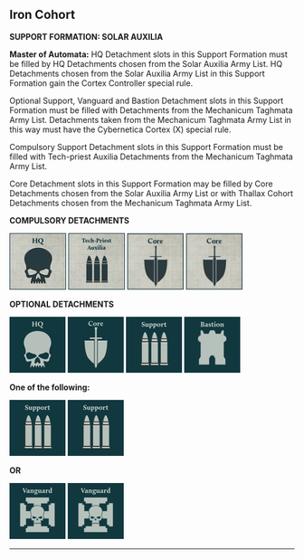 ## Iron Cohort

**SUPPORT FORMATION: SOLAR AUXILIA**

**Master of Automata:** HQ Detachment slots in this Support Formation must be filled by HQ Detachments chosen from the Solar Auxilia Army List. HQ Detachments chosen from the Solar Auxilia Army List in this Support Formation gain the Cortex Controller special rule.

Optional Support, Vanguard and Bastion Detachment slots in this Support Formation must be filled with Detachments from the Mechanicum Taghmata Army List. Detachments taken from the Mechanicum Taghmata Army List in this way must have the Cybernetica Cortex (X) special rule.

Compulsory Support Detachment slots in this Support Formation must be filled with Tech-priest Auxilia Detachments from the Mechanicum Taghmata Army List.

Core Detachment slots in this Support Formation may be filled by Core Detachments chosen from the Solar Auxilia Army List or with Thallax Cohort Detachments chosen from the Mechanicum Taghmata Army List.

**COMPULSORY DETACHMENTS**

[![](../../media/factions/solar_auxilia/compulsory_hq.jpg)](../../factions/solar_auxilia/detachments.md#hq-detachments) [![](../../media/factions/mechanicum_taghmata/compulsory_tech_priest_auxilia.jpg)](../../factions/mechanicum_taghmata/detachments.md#tech-priest-auxilia-15-points) [![](../../media/factions/mechanicum_taghmata/compulsory_core.jpg)](../../factions/mechanicum_taghmata/detachments.md#core-detachments) [![](../../media/factions/mechanicum_taghmata/compulsory_core.jpg)](../../factions/mechanicum_taghmata/detachments.md#core-detachments)

**OPTIONAL DETACHMENTS**

[![](../../media/factions/solar_auxilia/optional_hq.jpg)](../../factions/solar_auxilia/detachments.md#hq-detachments) [![](../../media/factions/mechanicum_taghmata/optional_core.jpg)](../../factions/mechanicum_taghmata/detachments.md#core-detachments) [![](../../media/factions/mechanicum_taghmata/optional_support.jpg)](../../factions/mechanicum_taghmata/detachments.md#support-detachments) [![](../../media/factions/mechanicum_taghmata/optional_bastion.jpg)](../../factions/mechanicum_taghmata/detachments.md#bastion-detachments)

**One of the following:**

[![](../../media/factions/mechanicum_taghmata/optional_support.jpg)](../../factions/mechanicum_taghmata/detachments.md#support-detachments) [![](../../media/factions/mechanicum_taghmata/optional_support.jpg)](../../factions/mechanicum_taghmata/detachments.md#support-detachments)

**OR**

[![](../../media/factions/mechanicum_taghmata/optional_vanguard.jpg)](../../factions/mechanicum_taghmata/detachments.md#vanguard-detachments) [![](../../media/factions/mechanicum_taghmata/optional_vanguard.jpg)](../../factions/mechanicum_taghmata/detachments.md#vanguard-detachments)

---